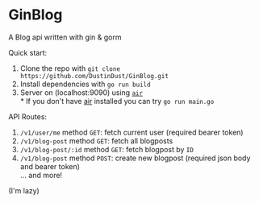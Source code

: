 # GinBlog
A Blog api written with gin &amp; gorm

Quick start:
1. Clone the repo with ```git clone https://github.com/DustinDust/GinBlog.git```
2. Install dependencies with ```go run build```
3. Server on (localhost:9090) using [`air`](https://github.com/cosmtrek/air) </br> 
\* If you don't have [air](https://github.com/cosmtrek/air) installed you can try `go run main.go`

API Routes: <br/>

1. `/v1/user/me` method `GET`: fetch current user (required bearer token)
2. `/v1/blog-post` method `GET`: fetch all blogposts
3. `/v1/blog-post/:id` method `GET`: fetch blogpost by `ID`
4. `/v1/blog-post` method `POST`: create new blogpost (required json body and bearer token) <br/>
... and more! <br/>

(I'm lazy)
